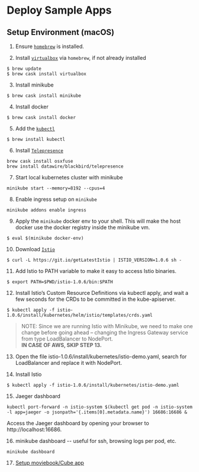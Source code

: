 # Deploy Sample Apps

## Setup Environment (macOS)

1. Ensure [`homebrew`](https://brew.sh) is installed.

2. Install [`virtualbox`](https://www.virtualbox.org/wiki/VirtualBox) via `homebrew`, if not already installed  
```
$ brew update
$ brew cask install virtualbox
```
3. Install minikube  
```
$ brew cask install minikube
```

4. Install docker  
```
$ brew cask install docker
```

5. Add the [`kubectl`](https://kubernetes.io/docs/reference/kubectl/overview/)  
```
$ brew install kubectl
```

6. Install [`Telepresence`](https://www.telepresence.io/)  
```
brew cask install osxfuse
brew install datawire/blackbird/telepresence
```

7. Start local kubernetes cluster with minikube  
```
minikube start --memory=8192 --cpus=4
```

8. Enable ingress setup on `minikube`  
```
minikube addons enable ingress
```

9. Apply the `minikube` docker env to your shell. This will make the host
docker use the docker registry inside the minikube vm.  
```
$ eval $(minikube docker-env)
```

10. Download [`Istio`](https://istio.io/)  
```
$ curl -L https://git.io/getLatestIstio | ISTIO_VERSION=1.0.6 sh -
```

11. Add Istio to PATH variable to make it easy to access Istio binaries.  
```
$ export PATH=$PWD/istio-1.0.6/bin:$PATH
```

12. Install Istio’s Custom Resource Definitions via kubectl apply, and wait a few seconds for the CRDs to be committed in the kube-apiserver.  
```
$ kubectl apply -f istio-1.0.6/install/kubernetes/helm/istio/templates/crds.yaml
```

> NOTE: Since we are running Istio with Minikube, we need to make one change before going ahead – changing the Ingress Gateway service from type LoadBalancer to NodePort.  
<b> IN CASE OF AWS, SKIP STEP 13. </b>

13. Open the file istio-1.0.6/install/kubernetes/istio-demo.yaml, search for LoadBalancer and replace it with NodePort.

14. Install Istio  
```
$ kubectl apply -f istio-1.0.6/install/kubernetes/istio-demo.yaml
```

15. Jaeger dashboard
```
kubectl port-forward -n istio-system $(kubectl get pod -n istio-system -l app=jaeger -o jsonpath='{.items[0].metadata.name}') 16686:16686 &
```
Access the Jaeger dashboard by opening your browser to http://localhost:16686.

16. minikube dashboard -- useful for ssh, browsing logs per pod, etc.
```
minikube dashboard
```

17. [Setup moviebook/Cube app](docs/README.md)
